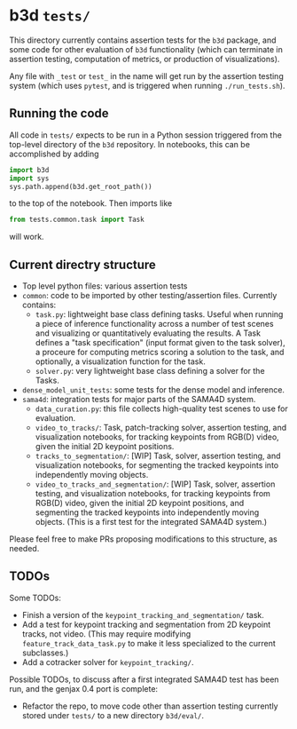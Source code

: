 # b3d `tests/`

This directory currently contains assertion tests for the `b3d` package,
and some code for other evaluation of `b3d` functionality (which can
terminate in assertion testing, computation of metrics, or production
of visualizations).

Any file with `_test` or `test_` in the name will get run by the assertion
testing system (which uses `pytest`, and is triggered when running `./run_tests.sh`).

## Running the code
All code in `tests/` expects to be run in a Python session triggered from the top-level directory of the `b3d` repository.
In notebooks, this can be accomplished by adding
```python
import b3d
import sys
sys.path.append(b3d.get_root_path())
```
to the top of the notebook.  Then imports like
```python
from tests.common.task import Task
```
will work.

## Current directry structure
- Top level python files: various assertion tests
- `common`: code to be imported by other testing/assertion files.  Currently contains:
  - `task.py`: lightweight base class defining tasks.  Useful when running a piece of inference functionality across a number of test scenes and visualizing or quantitatively evaluating the results.
  A Task defines a "task specification" (input format given to
  the task solver), a proceure for computing metrics scoring a solution
  to the task, and optionally, a visualization function for the task.
  - `solver.py`: very lightweight base class defining a solver for the Tasks.
- `dense_model_unit_tests`: some tests for the dense model and inference.
- `sama4d`: integration tests for major parts of the SAMA4D system.
  - `data_curation.py`: this file collects high-quality test scenes to use for evaluation.
  - `video_to_tracks/`: Task, patch-tracking solver, assertion testing, and visualization notebooks, for tracking keypoints from RGB(D) video, given the initial 2D keypoint positions.
  - `tracks_to_segmentation/`: [WIP] Task, solver, assertion testing, and visualization notebooks, for segmenting the tracked keypoints into independently moving objects.
  - `video_to_tracks_and_segmentation/`: [WIP] Task, solver, assertion testing, and visualization notebooks, for tracking keypoints from RGB(D) video, given the initial 2D keypoint positions, and segmenting the tracked keypoints into independently moving objects.  (This is a first test for the integrated SAMA4D system.)

Please feel free to make PRs proposing modifications to this structure, as needed.

## TODOs

Some TODOs:
- Finish a version of the `keypoint_tracking_and_segmentation/` task.
- Add a test for keypoint tracking and segmentation from 2D keypoint tracks, not video.  (This may require modifying `feature_track_data_task.py` to make it less specialized to the current subclasses.)
- Add a cotracker solver for `keypoint_tracking/`.

Possible TODOs, to discuss after a first integrated SAMA4D test has been run, and the genjax 0.4 port is complete:
- Refactor the repo, to move code other than assertion testing currently stored under `tests/` to a new directory `b3d/eval/`.